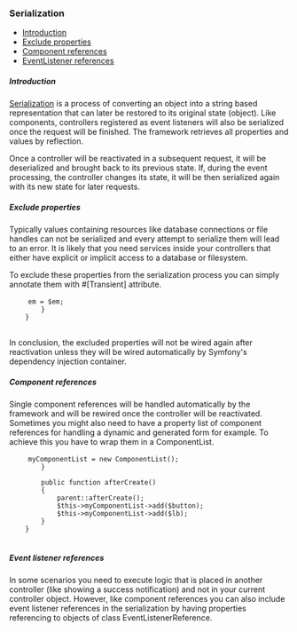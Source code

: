 <h3 class="doc-title">Serialization</h3>

- [Introduction](#introduction)
- [Exclude properties](#exclude-properties)
- [Component references](#component-references)
- [EventListener references](#eventlistener-references)

<h5><a id="introduction">Introduction</a></h5>

<a href="https://en.wikipedia.org/wiki/Serialization" target="_blank">Serialization</a> is a process of converting an object into a string based representation that can later be restored to its original state (object). Like components, controllers registered as event listeners will also be serialized once the request will be finished. The framework retrieves all properties and values by reflection.

Once a controller will be reactivated in a subsequent request, it will be deserialized and brought back to its previous state. If, during the event processing, the controller changes its state, it will be then serialized again with its new state for later requests.

<h5><a id="exclude-properties">Exclude properties</a></h5>

Typically values containing resources like database connections or file handles can not be serialized and every attempt to serialize them will lead to an error. It is likely that you need services inside your controllers that either have explicit or implicit access to a database or filesystem. 

To exclude these properties from the serialization process you can simply annotate them with <span class="code-hint">#[Transient]</span> attribute.

  <pre class="code-white line-numbers language-php">
  	<code class="imp-code language-php"><?php
	namespace App\Controller;
	use Impulse\ImpulseBundle\Controller\AbstractController;
	use Impulse\ImpulseBundle\Controller\Annotations\Transient;
    use Doctrine\ORM\EntityManagerInterface;

	class AppController extends AbstractController
	{
    	#[Transient]
		private EntityManagerInterface $em;
        
        public function __construct(EntityManagerInterface $em)
        {
        	$this->em = $em;
        }
	}</code>
  </pre>
  
In conclusion, the excluded properties will not be wired again after reactivation unless they will be wired automatically by Symfony's dependency injection container.

<h5><a id="component-references">Component references</a></h5>

Single component references will be handled automatically by the framework and will be rewired once the controller will be reactivated. Sometimes you might also need to have a property list of component references for handling a dynamic and generated form for example. To achieve this you have to wrap them in a <span class="code-hint">ComponentList</span>.

  <pre class="code-white line-numbers language-php">
  	<code class="imp-code language-php"><?php
	namespace App\Controller;
	use Impulse\ImpulseBundle\Controller\AbstractController;
    use Impulse\ImpulseBundle\Execution\ComponentList;
    use Impulse\ImpulseBundle\UI\Components\Button;
    use Impulse\ImpulseBundle\UI\Components\Label;

	class AppController extends AbstractController
	{
    	private Button $btn;
        private Label $lb;
    	private ComponentList $myComponentList;
        
        public function __construct()
        {
        	super::__construct();
            $this->myComponentList = new ComponentList();
        }
        
        public function afterCreate()
        {
        	parent::afterCreate();
            $this->myComponentList->add($button);
            $this->myComponentList->add($lb);
        }
	}</code>
  </pre>

<h5><a id="eventlistener-references">Event listener references</a></h5>

In some scenarios you need to execute logic that is placed in another controller (like showing a success notification) and not in your current controller object. However, like component references you can also include event listener references in the serialization by having properties referencing to objects of class EventListenerReference.
